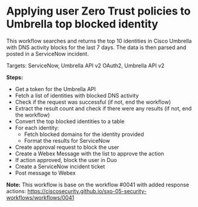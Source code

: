 # Applying user Zero Trust policies to Umbrella top blocked identity

This workflow searches and returns the top 10 identities in Cisco Umbrella with DNS activity blocks for the last 7 days. The data is then parsed and posted in a ServiceNow incident.

Targets: ServiceNow, Umbrella API v2 OAuth2, Umbrella API v2

**Steps:**
* Get a token for the Umbrella API
* Fetch a list of identities with blocked DNS activity
* Check if the request was successful (if not, end the workflow)
* Extract the result count and check if there were any results (if not, end the workflow)
* Convert the top blocked identities to a table
* For each identity:
  * Fetch blocked domains for the identity provided
  * Format the results for ServiceNow
* Create approval request to block the user
*  Create a Webex Message with the list to approve the action
  * If action approved, block the user in Duo
* Create a ServiceNow incident ticket
* Post message to Webex

**Note:** This workflow is base on the workflow #0041 with added response actions: https://ciscosecurity.github.io/sxo-05-security-workflows/workflows/0041
